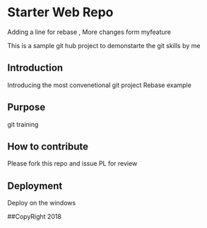 # Starter Web Repo
Adding a  line for rebase , More changes form myfeature

This is a sample git hub project to demonstarte the git skills by me
## Introduction
Introducing the most convenetional git project
Rebase example

## Purpose
git training

## How to contribute
Please fork this repo and issue PL for review

## Deployment
Deploy on the windows

##CopyRight
2018